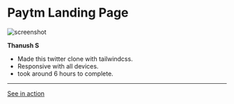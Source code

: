 #   Paytm Landing Page

![screenshot](./screenshot/screenshot.png)

**Thanush S**

-   Made this twitter clone with tailwindcss.
-   Responsive with all devices.
-   took around 6 hours to complete.

---

[See in action](https://thanushsiva.github.io/Paytm-Landing-Page)